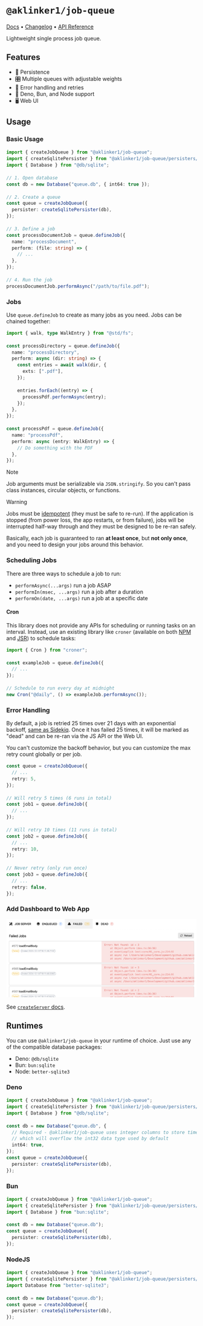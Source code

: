# `@aklinker1/job-queue`

[Docs](https://jsr.io/@aklinker1/job-queue#usage) &bull; [Changelog](https://github.com/aklinker1/job-queue/blob/main/CHANGELOG.md) &bull; [API Reference](https://jsr.io/@aklinker1/job-queue/doc)

Lightweight single process job queue.

## Features

- 💾 Persistence
- 🎛️ Multiple queues with adjustable weights
- 🔄 Error handling and retries
- 🦕 Deno, Bun, and Node support
- 🖥️ Web UI

## Usage

### Basic Usage

```ts
import { createJobQueue } from "@aklinker1/job-queue";
import { createSqlitePersister } from "@aklinker1/job-queue/persisters/sqlite";
import { Database } from "@db/sqlite";

// 1. Open database
const db = new Database("queue.db", { int64: true });

// 2. Create a queue
const queue = createJobQueue({
  persister: createSqlitePersister(db),
});

// 3. Define a job
const processDocumentJob = queue.defineJob({
  name: "processDocument",
  perform: (file: string) => {
    // ...
  },
});

// 4. Run the job
processDocumentJob.performAsync("/path/to/file.pdf");
```

### Jobs

Use `queue.defineJob` to create as many jobs as you need. Jobs can be chained together:

```ts
import { walk, type WalkEntry } from "@std/fs";

const processDirectory = queue.defineJob({
  name: "processDirectory",
  perform: async (dir: string) => {
    const entries = await walk(dir, {
      exts: [".pdf"],
    });

    entries.forEach((entry) => {
      processPdf.performAsync(entry);
    });
  },
});

const processPdf = queue.defineJob({
  name: "processPdf",
  perform: async (entry: WalkEntry) => {
    // Do something with the PDF
  },
});
```

> [!NOTE]
> Job arguments must be serializable via `JSON.stringify`. So you can't pass class instances, circular objects, or functions.

> [!WARNING]
> Jobs must be [idempotent](https://en.wikipedia.org/wiki/Idempotence) (they must be safe to re-run). If the application is stopped (from power loss, the app restarts, or from failure), jobs will be interrupted half-way through and they must be designed to be re-ran safely. 
>
> Basically, each job is guaranteed to ran **at least once**, but **not only once**, and you need to design your jobs around this behavior.

### Scheduling Jobs

There are three ways to schedule a job to run:

- `performAsync(...args)` run a job ASAP
- `performIn(msec, ...args)` run a job after a duration
- `performOn(date, ...args)` run a job at a specific date

#### Cron

This library does not provide any APIs for scheduling or running tasks on an interval. Instead, use an existing library like `croner` (available on both [NPM](https://www.npmjs.com/package/croner) and [JSR](https://jsr.io/@hexagon/croner)) to schedule tasks:

```ts
import { Cron } from "croner";

const exampleJob = queue.defineJob({
  // ...
});

// Schedule to run every day at midnight
new Cron("@daily", () => exampleJob.performAsync());
```

### Error Handling

By default, a job is retried 25 times over 21 days with an exponential backoff, [same as Sidekiq](https://github.com/sidekiq/sidekiq/wiki/Error-Handling#automatic-job-retry). Once it has failed 25 times, it will be marked as "dead" and can be re-ran via the JS API or the Web UI.

You can't customize the backoff behavior, but you can customize the max retry count globally or per job.

```ts
const queue = createJobQueue({
  // ...
  retry: 5,
});

// Will retry 5 times (6 runs in total)
const job1 = queue.defineJob({
  // ...
});

// Will retry 10 times (11 runs in total)
const job2 = queue.defineJob({
  // ...
  retry: 10,
});

// Never retry (only run once)
const job3 = queue.defineJob({
  // ...
  retry: false,
});
```

### Add Dashboard to Web App

![UI Preview](https://raw.githubusercontent.com/aklinker1/job-queue/refs/heads/main/.github/ui.png)

See [`createServer` docs](https://jsr.io/@aklinker1/job-queue/doc/server/~/createServer).

## Runtimes

You can use `@aklinker1/job-queue` in your runtime of choice. Just use any of the compatible database packages:

- Deno: `@db/sqlite`
- Bun: `bun:sqlite`
- Node: `better-sqlite3`

### Deno

```ts
import { createJobQueue } from "@aklinker1/job-queue";
import { createSqlitePersister } from "@aklinker1/job-queue/persisters/sqlite";
import { Database } from "@db/sqlite";

const db = new Database("queue.db", {
  // Required - @aklinker1/job-queue uses integer columns to store timestamps,
  // which will overflow the int32 data type used by default
  int64: true,
});
const queue = createJobQueue({
  persister: createSqlitePersister(db),
});
```

### Bun

```ts
import { createJobQueue } from "@aklinker1/job-queue";
import { createSqlitePersister } from "@aklinker1/job-queue/persisters/sqlite";
import { Database } from "bun:sqlite";

const db = new Database("queue.db");
const queue = createJobQueue({
  persister: createSqlitePersister(db),
});
```

### NodeJS

```ts
import { createJobQueue } from "@aklinker1/job-queue";
import { createSqlitePersister } from "@aklinker1/job-queue/persisters/sqlite";
import Database from "better-sqlite3";

const db = new Database("queue.db");
const queue = createJobQueue({
  persister: createSqlitePersister(db),
});
```
